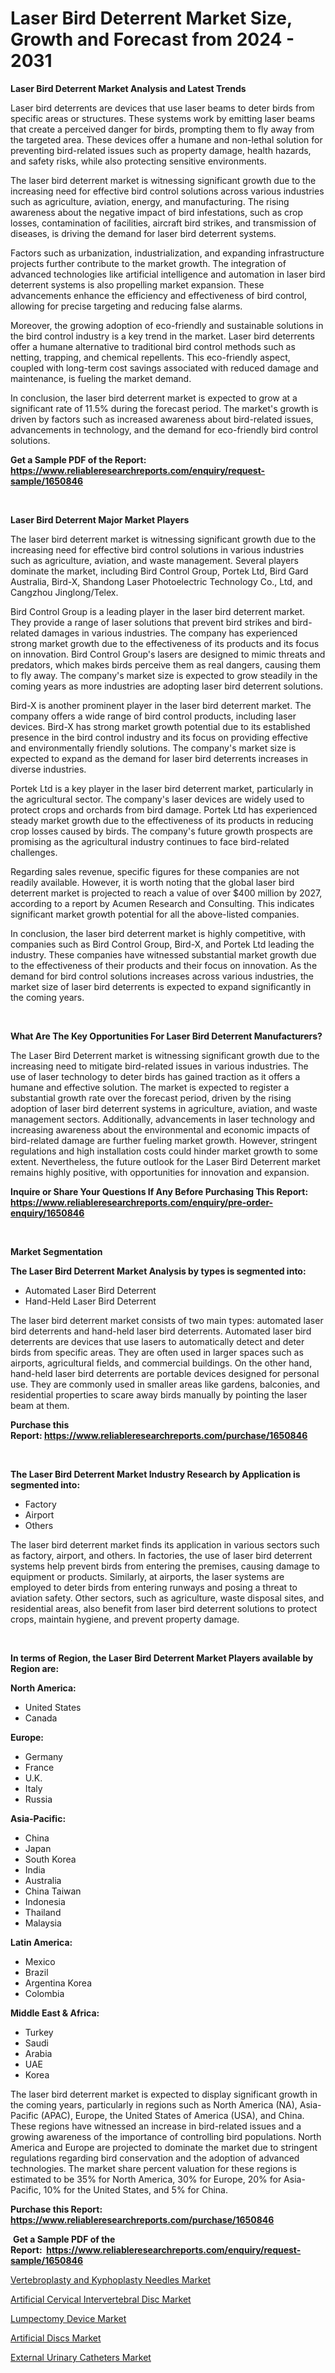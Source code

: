 <p><h1>Laser Bird Deterrent Market Size, Growth and Forecast from 2024 - 2031</h1></p><p><strong>Laser Bird Deterrent Market Analysis and Latest Trends</strong></p>
<p><p>Laser bird deterrents are devices that use laser beams to deter birds from specific areas or structures. These systems work by emitting laser beams that create a perceived danger for birds, prompting them to fly away from the targeted area. These devices offer a humane and non-lethal solution for preventing bird-related issues such as property damage, health hazards, and safety risks, while also protecting sensitive environments.</p><p>The laser bird deterrent market is witnessing significant growth due to the increasing need for effective bird control solutions across various industries such as agriculture, aviation, energy, and manufacturing. The rising awareness about the negative impact of bird infestations, such as crop losses, contamination of facilities, aircraft bird strikes, and transmission of diseases, is driving the demand for laser bird deterrent systems.</p><p>Factors such as urbanization, industrialization, and expanding infrastructure projects further contribute to the market growth. The integration of advanced technologies like artificial intelligence and automation in laser bird deterrent systems is also propelling market expansion. These advancements enhance the efficiency and effectiveness of bird control, allowing for precise targeting and reducing false alarms.</p><p>Moreover, the growing adoption of eco-friendly and sustainable solutions in the bird control industry is a key trend in the market. Laser bird deterrents offer a humane alternative to traditional bird control methods such as netting, trapping, and chemical repellents. This eco-friendly aspect, coupled with long-term cost savings associated with reduced damage and maintenance, is fueling the market demand.</p><p>In conclusion, the laser bird deterrent market is expected to grow at a significant rate of 11.5% during the forecast period. The market's growth is driven by factors such as increased awareness about bird-related issues, advancements in technology, and the demand for eco-friendly bird control solutions.</p></p>
<p><strong>Get a Sample PDF of the Report:&nbsp; <a href="https://www.reliableresearchreports.com/enquiry/request-sample/1650846">https://www.reliableresearchreports.com/enquiry/request-sample/1650846</a></strong></p>
<p>&nbsp;</p>
<p><strong>Laser Bird Deterrent Major Market Players</strong></p>
<p><p>The laser bird deterrent market is witnessing significant growth due to the increasing need for effective bird control solutions in various industries such as agriculture, aviation, and waste management. Several players dominate the market, including Bird Control Group, Portek Ltd, Bird Gard Australia, Bird-X, Shandong Laser Photoelectric Technology Co., Ltd, and Cangzhou Jinglong/Telex.</p><p>Bird Control Group is a leading player in the laser bird deterrent market. They provide a range of laser solutions that prevent bird strikes and bird-related damages in various industries. The company has experienced strong market growth due to the effectiveness of its products and its focus on innovation. Bird Control Group's lasers are designed to mimic threats and predators, which makes birds perceive them as real dangers, causing them to fly away. The company's market size is expected to grow steadily in the coming years as more industries are adopting laser bird deterrent solutions.</p><p>Bird-X is another prominent player in the laser bird deterrent market. The company offers a wide range of bird control products, including laser devices. Bird-X has strong market growth potential due to its established presence in the bird control industry and its focus on providing effective and environmentally friendly solutions. The company's market size is expected to expand as the demand for laser bird deterrents increases in diverse industries.</p><p>Portek Ltd is a key player in the laser bird deterrent market, particularly in the agricultural sector. The company's laser devices are widely used to protect crops and orchards from bird damage. Portek Ltd has experienced steady market growth due to the effectiveness of its products in reducing crop losses caused by birds. The company's future growth prospects are promising as the agricultural industry continues to face bird-related challenges.</p><p>Regarding sales revenue, specific figures for these companies are not readily available. However, it is worth noting that the global laser bird deterrent market is projected to reach a value of over $400 million by 2027, according to a report by Acumen Research and Consulting. This indicates significant market growth potential for all the above-listed companies.</p><p>In conclusion, the laser bird deterrent market is highly competitive, with companies such as Bird Control Group, Bird-X, and Portek Ltd leading the industry. These companies have witnessed substantial market growth due to the effectiveness of their products and their focus on innovation. As the demand for bird control solutions increases across various industries, the market size of laser bird deterrents is expected to expand significantly in the coming years.</p></p>
<p>&nbsp;</p>
<p><strong>What Are The Key Opportunities For Laser Bird Deterrent Manufacturers?</strong></p>
<p><p>The Laser Bird Deterrent market is witnessing significant growth due to the increasing need to mitigate bird-related issues in various industries. The use of laser technology to deter birds has gained traction as it offers a humane and effective solution. The market is expected to register a substantial growth rate over the forecast period, driven by the rising adoption of laser bird deterrent systems in agriculture, aviation, and waste management sectors. Additionally, advancements in laser technology and increasing awareness about the environmental and economic impacts of bird-related damage are further fueling market growth. However, stringent regulations and high installation costs could hinder market growth to some extent. Nevertheless, the future outlook for the Laser Bird Deterrent market remains highly positive, with opportunities for innovation and expansion.</p></p>
<p><strong>Inquire or Share Your Questions If Any Before Purchasing This Report: <a href="https://www.reliableresearchreports.com/enquiry/pre-order-enquiry/1650846">https://www.reliableresearchreports.com/enquiry/pre-order-enquiry/1650846</a></strong></p>
<p>&nbsp;</p>
<p><strong>Market Segmentation</strong></p>
<p><strong>The Laser Bird Deterrent Market Analysis by types is segmented into:</strong></p>
<p><ul><li>Automated Laser Bird Deterrent</li><li>Hand-Held Laser Bird Deterrent</li></ul></p>
<p><p>The laser bird deterrent market consists of two main types: automated laser bird deterrents and hand-held laser bird deterrents. Automated laser bird deterrents are devices that use lasers to automatically detect and deter birds from specific areas. They are often used in larger spaces such as airports, agricultural fields, and commercial buildings. On the other hand, hand-held laser bird deterrents are portable devices designed for personal use. They are commonly used in smaller areas like gardens, balconies, and residential properties to scare away birds manually by pointing the laser beam at them.</p></p>
<p><strong>Purchase this Report:&nbsp;<a href="https://www.reliableresearchreports.com/purchase/1650846">https://www.reliableresearchreports.com/purchase/1650846</a></strong></p>
<p>&nbsp;</p>
<p><strong>The Laser Bird Deterrent Market Industry Research by Application is segmented into:</strong></p>
<p><ul><li>Factory</li><li>Airport</li><li>Others</li></ul></p>
<p><p>The laser bird deterrent market finds its application in various sectors such as factory, airport, and others. In factories, the use of laser bird deterrent systems help prevent birds from entering the premises, causing damage to equipment or products. Similarly, at airports, the laser systems are employed to deter birds from entering runways and posing a threat to aviation safety. Other sectors, such as agriculture, waste disposal sites, and residential areas, also benefit from laser bird deterrent solutions to protect crops, maintain hygiene, and prevent property damage.</p></p>
<p>&nbsp;</p>
<p><strong>In terms of Region, the Laser Bird Deterrent Market Players available by Region are:</strong></p>
<p>
    <p> <strong> North America: </strong>
        <ul>
            <li>United States</li>
            <li>Canada</li>
        </ul>
        </p> 
    <p> <strong> Europe: </strong>
        <ul>
            <li>Germany</li>
            <li>France</li>
            <li>U.K.</li>
            <li>Italy</li>
            <li>Russia</li>
        </ul>
        </p> 
    <p> <strong> Asia-Pacific: </strong>
        <ul>
            <li>China</li>
            <li>Japan</li>
            <li>South Korea</li>
            <li>India</li>
            <li>Australia</li>
            <li>China Taiwan</li>
            <li>Indonesia</li>
            <li>Thailand</li>
            <li>Malaysia</li>
        </ul>
        </p> 
    <p> <strong> Latin America: </strong>
        <ul>
            <li>Mexico</li>
            <li>Brazil</li>
            <li>Argentina Korea</li>
            <li>Colombia</li>
        </ul>
        </p> 
    <p> <strong> Middle East & Africa: </strong>
        <ul>
            <li>Turkey</li>
            <li>Saudi</li>
            <li>Arabia</li>
            <li>UAE</li>
            <li>Korea</li>
        </ul>
    </p>
    </p>
<p><p>The laser bird deterrent market is expected to display significant growth in the coming years, particularly in regions such as North America (NA), Asia-Pacific (APAC), Europe, the United States of America (USA), and China. These regions have witnessed an increase in bird-related issues and a growing awareness of the importance of controlling bird populations. North America and Europe are projected to dominate the market due to stringent regulations regarding bird conservation and the adoption of advanced technologies. The market share percent valuation for these regions is estimated to be 35% for North America, 30% for Europe, 20% for Asia-Pacific, 10% for the United States, and 5% for China.</p></p>
<p><strong>Purchase this Report: <a href="https://www.reliableresearchreports.com/purchase/1650846">https://www.reliableresearchreports.com/purchase/1650846</a></strong></p>
<p>&nbsp;<strong>Get a Sample PDF of the Report:&nbsp;&nbsp;<a href="https://www.reliableresearchreports.com/enquiry/request-sample/1650846">https://www.reliableresearchreports.com/enquiry/request-sample/1650846</a></strong></p>
<p><strong></strong></p>
<p><p><a href="https://medium.com/@ruthfranklin11/vertebroplasty-and-kyphoplasty-needles-market-trends-and-market-analysis-forecasted-for-period-7a21f4a3a5c1">Vertebroplasty and Kyphoplasty Needles Market</a></p><p><a href="https://medium.com/@madisonsimmons10/artificial-cervical-intervertebral-disc-nbsp-market-focuses-on-market-share-size-and-projected-4969f0ca221f">Artificial Cervical Intervertebral Disc Market</a></p><p><a href="https://medium.com/@ruthfranklin11/lumpectomy-device-market-analysis-and-sze-forecasted-for-period-from-2023-to-2030-63549d12e667">Lumpectomy Device Market</a></p><p><a href="https://medium.com/@madisonsimmons10/artificial-discs-market-trends-and-market-analysis-forecasted-for-period-2023-2030-35bf5ad8ccdd">Artificial Discs Market</a></p><p><a href="https://medium.com/p/98ad5301e661/edit">External Urinary Catheters Market</a></p></p>